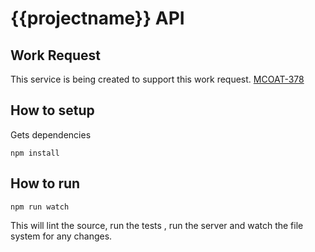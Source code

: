 # {{projectname}} API   

## Work Request

This service is being created to support this work request. [MCOAT-378](https://jira.quartileone.com/browse/MCOAT-378)

## How to setup

Gets dependencies
```
npm install
```

## How to run

```
npm run watch
```
This will lint the source, run the tests , run the server and watch the file system for any changes.




